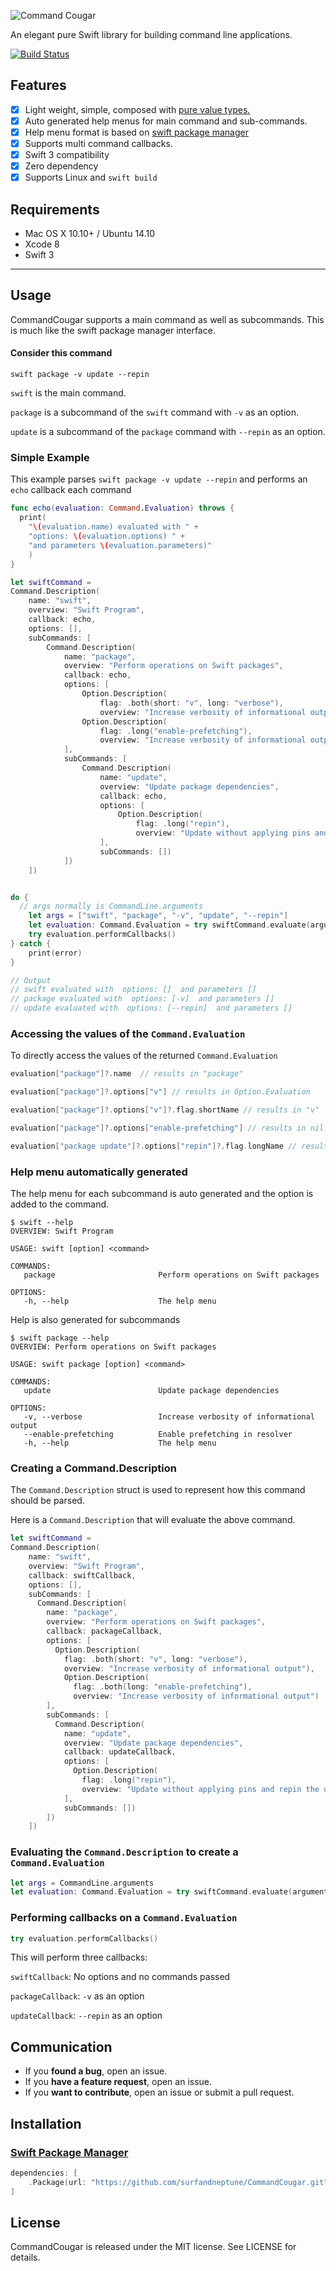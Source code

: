 ![Command Cougar](https://cloud.githubusercontent.com/assets/4934383/26037640/402d9fd4-38c5-11e7-928a-3cbbb59ef335.png)

An elegant pure Swift library for building command line applications.

[![Build Status](https://travis-ci.org/surfandneptune/CommandCougar.svg?branch=master)](https://travis-ci.org/surfandneptune/CommandCougar.svg?branch=master)

## Features

- [x] Light weight, simple, composed with [pure value types.](https://developer.apple.com/videos/play/wwdc2015/414/)
- [x] Auto generated help menus for main command and sub-commands.
- [x] Help menu format is based on [swift package manager](https://github.com/apple/swift-package-manager)
- [x] Supports multi command callbacks.
- [x] Swift 3 compatibility
- [x] Zero dependency
- [x] Supports Linux and `swift build`

## Requirements

- Mac OS X 10.10+ / Ubuntu 14.10
- Xcode 8
- Swift 3
---

## Usage
  CommandCougar supports a main command as well as subcommands.  This is much like
  the swift package manager interface.  

#### Consider this command

``` shell
swift package -v update --repin
```

`swift` is the main command.  

`package` is a subcommand of the `swift` command with `-v` as an option.

`update` is a subcommand of the `package` command with `--repin` as an option.


### Simple Example
This example parses `swift package -v update --repin` and performs
an `echo` callback each command

``` swift
func echo(evaluation: Command.Evaluation) throws {
  print(
    "\(evaluation.name) evaluated with " +
    "options: \(evaluation.options) " +
    "and parameters \(evaluation.parameters)"
    )
}

let swiftCommand =
Command.Description(
    name: "swift",
    overview: "Swift Program",
    callback: echo,
    options: [],
    subCommands: [
        Command.Description(
            name: "package",
            overview: "Perform operations on Swift packages",
            callback: echo,
            options: [
                Option.Description(
                    flag: .both(short: "v", long: "verbose"),
                    overview: "Increase verbosity of informational output"),
                Option.Description(
                    flag: .long("enable-prefetching"),
                    overview: "Increase verbosity of informational output")
            ],
            subCommands: [
                Command.Description(
                    name: "update",
                    overview: "Update package dependencies",
                    callback: echo,
                    options: [
                        Option.Description(
                            flag: .long("repin"),
                            overview: "Update without applying pins and repin the updated versions.")
                    ],
                    subCommands: [])
            ])
    ])


do {
  // args normally is CommandLine.arguments
    let args = ["swift", "package", "-v", "update", "--repin"]
    let evaluation: Command.Evaluation = try swiftCommand.evaluate(arguments: args)
    try evaluation.performCallbacks()
} catch {
    print(error)
}

// Output
// swift evaluated with  options: []  and parameters []
// package evaluated with  options: [-v]  and parameters []
// update evaluated with  options: [--repin]  and parameters []
```

### Accessing the values of the `Command.Evaluation`
To directly access the values of the returned `Command.Evaluation`
``` swift
evaluation["package"]?.name  // results in "package"

evaluation["package"]?.options["v"] // results in Option.Evaluation

evaluation["package"]?.options["v"]?.flag.shortName // results in "v"

evaluation["package"]?.options["enable-prefetching"] // results in nil

evaluation["package update"]?.options["repin"]?.flag.longName // results in "repin"
```

### Help menu automatically generated

The help menu for each subcommand is auto generated and the option is added
to the command.

``` shell
$ swift --help
OVERVIEW: Swift Program

USAGE: swift [option] <command>

COMMANDS:
   package                       Perform operations on Swift packages

OPTIONS:
   -h, --help                    The help menu
```

Help is also generated for subcommands

``` shell
$ swift package --help
OVERVIEW: Perform operations on Swift packages

USAGE: swift package [option] <command>

COMMANDS:
   update                        Update package dependencies

OPTIONS:
   -v, --verbose                 Increase verbosity of informational output
   --enable-prefetching          Enable prefetching in resolver
   -h, --help                    The help menu
```


### Creating a Command.Description

The `Command.Description` struct is used to represent how this command should be
parsed.

Here is a `Command.Description` that will evaluate the above command.
``` swift
let swiftCommand =
Command.Description(
    name: "swift",
    overview: "Swift Program",
    callback: swiftCallback,
    options: [],
    subCommands: [
      Command.Description(
        name: "package",
        overview: "Perform operations on Swift packages",
        callback: packageCallback,
        options: [
          Option.Description(
            flag: .both(short: "v", long: "verbose"),
            overview: "Increase verbosity of informational output"),
            Option.Description(
              flag: .both(long: "enable-prefetching"),
              overview: "Increase verbosity of informational output")
        ],
        subCommands: [
          Command.Description(
            name: "update",
            overview: "Update package dependencies",
            callback: updateCallback,
            options: [
              Option.Description(
                flag: .long("repin"),
                overview: "Update without applying pins and repin the updated versions.")
            ],
            subCommands: [])
        ])
    ])

```

### Evaluating the `Command.Description` to create a `Command.Evaluation`

``` swift
let args = CommandLine.arguments
let evaluation: Command.Evaluation = try swiftCommand.evaluate(arguments: args)
```

### Performing callbacks on a `Command.Evaluation`

```swift
try evaluation.performCallbacks()
```
This will perform three callbacks:

`swiftCallback`: No options and no commands passed

`packageCallback`: `-v` as an option

`updateCallback`: `--repin` as an option


## Communication

- If you **found a bug**, open an issue.
- If you **have a feature request**, open an issue.
- If you **want to contribute**, open an issue or submit a pull request.

## Installation

### [Swift Package Manager](https://github.com/apple/swift-package-manager)

```swift
dependencies: [
    .Package(url: "https://github.com/surfandneptune/CommandCougar.git", majorVersion: 1)
]
```

## License

CommandCougar is released under the MIT license. See LICENSE for details.
